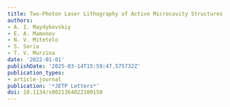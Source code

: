 ```yaml
---
title: Two-Photon Laser Lithography of Active Microcavity Structures
authors:
- A. I. Maydykovskiy
- E. A. Mamonov
- N. V. Mitetelo
- S. Soria
- T. V. Murzina
date: '2022-01-01'
publishDate: '2025-03-14T15:59:47.575732Z'
publication_types:
- article-journal
publication: '*JETP Letters*'
doi: 10.1134/s0021364022100150
---
```

